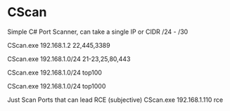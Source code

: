 # CScan
Simple C# Port Scanner, can take a single IP or CIDR /24 - /30

CScan.exe 192.168.1.2 22,445,3389

CScan.exe 192.168.1.0/24 21-23,25,80,443

CScan.exe 192.168.1.0/24 top100

CScan.exe 192.168.1.0/24 top1000


Just Scan Ports that can lead RCE (subjective)
CScan.exe 192.168.1.110 rce

